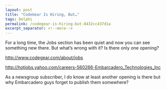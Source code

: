 ```yaml
---
layout: post
title: "CodeGear Is Hiring, But…"
tags: Delphi
permalink: /codegear-is-hiring-but-8432cc437d1a
excerpt_separator: <!--more-->
---
```

For a long time, the Jobs section has been quiet and now you can see something new there. But what’s wrong with it? Is there only one opening?

http://www.codegear.com/about/jobs

http://hotjobs.yahoo.com/careers-560266-Embarcadero_Technologies_Inc

As a newsgroup subscriber, I do know at least another opening is there but why Embarcadero guys forget to publish them somewhere?
<!--more-->